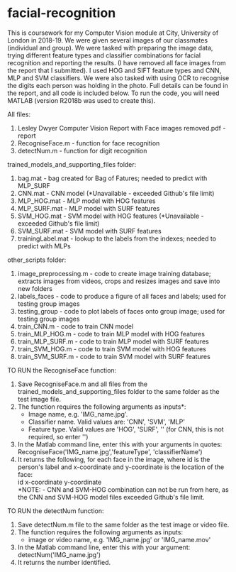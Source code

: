 # facial-recognition

This is coursework for my Computer Vision module at City, University of London in 2018-19. We were given several images of our classmates (individual and group). We were tasked with preparing the image data, trying different feature types and classifier combinations for facial recognition and reporting the results. (I have removed all face images from the report that I submitted). I used HOG and SIFT feature types and CNN, MLP and SVM classifiers. We were also tasked with using OCR to recognise the digits each person was holding in the photo. Full details can be found in the report, and all code is included below. To run the code, you will need MATLAB (version R2018b was used to create this).

All files:
1) Lesley Dwyer Computer Vision Report with Face images removed.pdf - report
2) RecogniseFace.m - function for face recognition
3) detectNum.m - function for digit recognition

trained_models_and_supporting_files folder:
1) bag.mat - bag created for Bag of Fatures; needed to predict with MLP_SURF
2) CNN.mat - CNN model (*Unavailable - exceeded Github's file limit)
3) MLP_HOG.mat - MLP model with HOG features
4) MLP_SURF.mat - MLP model with SURF features
5) SVM_HOG.mat - SVM model with HOG features (*Unavailable - exceeded Github's file limit)
6) SVM_SURF.mat - SVM model with SURF features
7) trainingLabel.mat - lookup to the labels from the indexes; needed to predict with MLPs

other_scripts folder:
1) image_preprocessing.m - code to create image training database; extracts images from videos, crops and resizes images and save into new folders
2) labels_faces - code to produce a figure of all faces and labels; used for testing group images
3) testing_group - code to plot labels of faces onto group image; used for testing group images
4) train_CNN.m - code to train CNN model
5) train_MLP_HOG.m - code to train MLP model with HOG features
6) train_MLP_SURF.m - code to train MLP model with SURF features
7) train_SVM_HOG.m - code to train SVM model with HOG features
8) train_SVM_SURF.m - code to train SVM model with SURF features

TO RUN the RecogniseFace function:
1) Save RecogniseFace.m and all files from the trained_models_and_supporting_files folder to the same folder as the test image file.
2) The function requires the following arguments as inputs*:
	- Image name, e.g. 'IMG_name.jpg'. 
	- Classifier name. Valid values are: 'CNN', 'SVM', 'MLP'
	- Feature type. Valid values are 'HOG', 'SURF', '' (for CNN, this is not required, so enter '')
3) In the Matlab command line, enter this with your arguments in quotes: 
	RecogniseFace('IMG_name.jpg','featureType', 'classifierName') 
4) It returns the following, for each face in the image, where id is the person's label and x-coordinate and y-coordinate is the location of the face:
<br/>	id	x-coordinate	y-coordinate
<br/> *NOTE: - CNN and SVM-HOG combination can not be run from here, as the CNN and SVM-HOG model files exceeded Github's file limit.

TO RUN the detectNum function:
1) Save detectNum.m file to the same folder as the test image or video file.
2) The function requires the following arguments as inputs:
	- image or video name, e.g. 'IMG_name.jpg' or 'IMG_name.mov'
3) In the Matlab command line, enter this with your argument: 
	detectNum('IMG_name.jpg') 
4) It returns the number identified.


